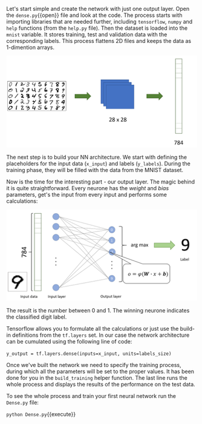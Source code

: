 Let's start simple and create the network with just one output layer. Open the `dense.py`{{open}} file and look at the code. The process starts with importing libraries that are needed further, including `tensorflow`, `numpy` and `help` functions (from the `help.py` file). Then the dataset is loaded into the `mnist` variable. It stores training, test and validation data with the corresponding labels. This process flattens 2D files and keeps the data as 1-dimention arrays.

![Flattened MNIST](assets/MNIST-flat.png)

The next step is to build your NN architecture. We start with defining the placeholders for the input data (`x_input`) and labels (`y_labels`). During the training phase, they will be filled with the data from the MNIST dataset.

Now is the time for the interesting part - our output layer. The magic behind it is quite straightforward. Every neurone has the *weight* and *bias* parameters, get's the input from every input and performs some calculations:

![Dense output layer](assets/Dense.png)

The result is the number between 0 and 1. The winning neurone indicates the classified digit label.

Tensorflow allows you to formulate all the calculations or just use the build-in definitions from the `tf.layers` set. In our case the network architecture can be cumulated using the following line of code:

`y_output = tf.layers.dense(inputs=x_input, units=labels_size)`

Once we've built the network we need to specify the training process, during which all the parameters will be set to the proper values. It has been done for you in the `build_training` helper function. The last line runs the whole process and displays the results of the performance on the test data.

To see the whole process and train your first neural network run the `Dense.py` file:

`python Dense.py`{{execute}}
